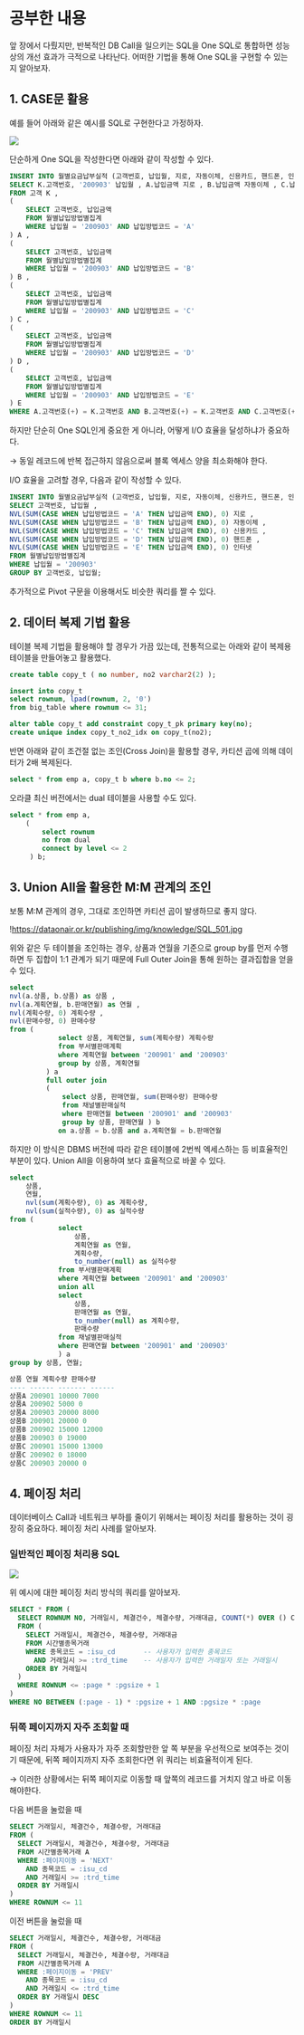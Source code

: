 # 공부한 내용

앞 장에서 다뤘지만, 반복적인 DB Call을 일으키는 SQL을 One SQL로 통합하면 성능상의 개선 효과가 극적으로 나타난다. 어떠한 기법을 통해 One SQL을 구현할 수 있는지 알아보자.

## 1. CASE문 활용

예를 들어 아래와 같은 예시를 SQL로 구현한다고 가정하자.

![](https://dataonair.or.kr/publishing/img/knowledge/SQL_500.jpg)

단순하게 One SQL을 작성한다면 아래와 같이 작성할 수 있다.

```sql
INSERT INTO 월별요금납부실적 (고객번호, 납입월, 지로, 자동이체, 신용카드, 핸드폰, 인터넷) 
SELECT K.고객번호, '200903' 납입월 , A.납입금액 지로 , B.납입금액 자동이체 , C.납입금액 신용카드 , D.납입금액 핸드폰 , E.납입금액 인터넷 
FROM 고객 K ,
(
	SELECT 고객번호, 납입금액 
	FROM 월별납입방법별집계 
	WHERE 납입월 = '200903' AND 납입방법코드 = 'A'
) A ,
(
	SELECT 고객번호, 납입금액 
	FROM 월별납입방법별집계 
	WHERE 납입월 = '200903' AND 납입방법코드 = 'B'
) B ,
(
	SELECT 고객번호, 납입금액 
	FROM 월별납입방법별집계 
	WHERE 납입월 = '200903' AND 납입방법코드 = 'C'
) C ,
(
	SELECT 고객번호, 납입금액 
	FROM 월별납입방법별집계 
	WHERE 납입월 = '200903' AND 납입방법코드 = 'D'
) D ,
(
	SELECT 고객번호, 납입금액 
	FROM 월별납입방법별집계 
	WHERE 납입월 = '200903' AND 납입방법코드 = 'E'
) E 
WHERE A.고객번호(+) = K.고객번호 AND B.고객번호(+) = K.고객번호 AND C.고객번호(+) = K.고객번호 AND D.고객번호(+) = K.고객번호 AND E.고객번호(+) = K.고객번호 AND NVL(A.납입금액,0)+NVL(B.납입금액,0)+NVL(C.납입금액,0)+NVL(D.납입금액,0)+NVL(E.납입금액,0) > 0
```

하지만 단순히 One SQL인게 중요한 게 아니라, 어떻게 I/O 효율을 달성하냐가 중요하다.

→ 동일 레코드에 반복 접근하지 않음으로써 블록 엑세스 양을 최소화해야 한다.

I/O 효율을 고려할 경우, 다음과 같이 작성할 수 있다.

```sql
INSERT INTO 월별요금납부실적 (고객번호, 납입월, 지로, 자동이체, 신용카드, 핸드폰, 인터넷) 
SELECT 고객번호, 납입월 , 
NVL(SUM(CASE WHEN 납입방법코드 = 'A' THEN 납입금액 END), 0) 지로 , 
NVL(SUM(CASE WHEN 납입방법코드 = 'B' THEN 납입금액 END), 0) 자동이체 , 
NVL(SUM(CASE WHEN 납입방법코드 = 'C' THEN 납입금액 END), 0) 신용카드 , 
NVL(SUM(CASE WHEN 납입방법코드 = 'D' THEN 납입금액 END), 0) 핸드폰 , 
NVL(SUM(CASE WHEN 납입방법코드 = 'E' THEN 납입금액 END), 0) 인터넷 
FROM 월별납입방법별집계 
WHERE 납입월 = '200903' 
GROUP BY 고객번호, 납입월;
```

추가적으로 Pivot 구문을 이용해서도 비슷한 쿼리를 짤 수 있다.

## 2. 데이터 복제 기법 활용

테이블 복제 기법을 활용해야 할 경우가 가끔 있는데, 전통적으로는 아래와 같이 복제용 테이블을 만들어놓고 활용했다.

```sql
create table copy_t ( no number, no2 varchar2(2) ); 

insert into copy_t 
select rownum, lpad(rownum, 2, '0') 
from big_table where rownum <= 31; 

alter table copy_t add constraint copy_t_pk primary key(no); 
create unique index copy_t_no2_idx on copy_t(no2);
```

반면 아래와 같이 조건절 없는 조인(Cross Join)을 활용할 경우, 카티션 곱에 의해 데이터가 2배 복제된다.

```sql
select * from emp a, copy_t b where b.no <= 2;
```

오라클 최신 버전에서는 dual 테이블을 사용할 수도 있다.

```sql
select * from emp a, 
	(
		select rownum 
		no from dual 
		connect by level <= 2
	 ) b;
```

## **3. Union All을 활용한 M:M 관계의 조인**

보통 M:M 관계의 경우, 그대로 조인하면 카티션 곱이 발생하므로 좋지 않다.

!https://dataonair.or.kr/publishing/img/knowledge/SQL_501.jpg

위와 같은 두 테이블을 조인하는 경우, 상품과 연월을 기준으로 group by를 먼저 수행하면 두 집합이 1:1 관계가 되기 때문에 Full Outer Join을 통해 원하는 결과집합을 얻을 수 있다.

```sql
select 
nvl(a.상품, b.상품) as 상품 , 
nvl(a.계획연월, b.판매연월) as 연월 , 
nvl(계획수량, 0) 계획수량 , 
nvl(판매수량, 0) 판매수량 
from ( 
			select 상품, 계획연월, sum(계획수량) 계획수량 
			from 부서별판매계획 
			where 계획연월 between '200901' and '200903' 
			group by 상품, 계획연월 
		 ) a 
		 full outer join 
		 ( 
			 select 상품, 판매연월, sum(판매수량) 판매수량 
			 from 채널별판매실적 
			 where 판매연월 between '200901' and '200903' 
			 group by 상품, 판매연월 ) b 
			on a.상품 = b.상품 and a.계획연월 = b.판매연월
```

하지만 이 방식은 DBMS 버전에 따라 같은 테이블에 2번씩 엑세스하는 등 비효율적인 부분이 있다. Union All을 이용하여 보다 효율적으로 바꿀 수 있다.

```sql
select 
	상품, 
	연월, 
	nvl(sum(계획수량), 0) as 계획수량, 
	nvl(sum(실적수량), 0) as 실적수량 
from ( 
			select 
				상품, 
				계획연월 as 연월, 
				계획수량, 
				to_number(null) as 실적수량 
			from 부서별판매계획 
			where 계획연월 between '200901' and '200903' 
			union all 
			select 
				상품, 
				판매연월 as 연월, 
				to_number(null) as 계획수량, 
				판매수량 
			from 채널별판매실적 
			where 판매연월 between '200901' and '200903' 
			) a 
group by 상품, 연월; 

상품 연월 계획수량 판매수량 
---- ------ ------- ------ 
상품A 200901 10000 7000 
상품A 200902 5000 0 
상품A 200903 20000 8000 
상품B 200901 20000 0 
상품B 200902 15000 12000 
상품B 200903 0 19000 
상품C 200901 15000 13000 
상품C 200902 0 18000 
상품C 200903 20000 0
```
## 4. 페이징 처리

데이터베이스 Call과 네트워크 부하를 줄이기 위해서는 페이징 처리를 활용하는 것이 굉장히 중요하다. 페이징 처리 사례를 알아보자.

### 일반적인 페이징 처리용 SQL

![](https://dataonair.or.kr/publishing/img/knowledge/SQL_502.jpg)

위 예시에 대한 페이징 처리 방식의 쿼리를 알아보자.

```sql
SELECT * FROM (
  SELECT ROWNUM NO, 거래일시, 체결건수, 체결수량, 거래대금, COUNT(*) OVER () CNT
  FROM (
    SELECT 거래일시, 체결건수, 체결수량, 거래대금 
    FROM 시간별종목거래
    WHERE 종목코드 = :isu_cd       -- 사용자가 입력한 종목코드
      AND 거래일시 >= :trd_time    -- 사용자가 입력한 거래일자 또는 거래일시
    ORDER BY 거래일시
  )
  WHERE ROWNUM <= :page * :pgsize + 1
) 
WHERE NO BETWEEN (:page - 1) * :pgsize + 1 AND :pgsize * :page
```

### 뒤쪽 페이지까지 자주 조회할 때

페이징 처리 자체가 사용자가 자주 조회할만한 앞 쪽 부분을 우선적으로 보여주는 것이기 때문에, 뒤쪽 페이지까지 자주 조회한다면 위 쿼리는 비효율적이게 된다.

→ 이러한 상황에서는 뒤쪽 페이지로 이동할 때 앞쪽의 레코드를 거치지 않고 바로 이동해야한다.

다음 버튼을 눌렀을 때

```sql
SELECT 거래일시, 체결건수, 체결수량, 거래대금
FROM (
  SELECT 거래일시, 체결건수, 체결수량, 거래대금
  FROM 시간별종목거래 A
  WHERE :페이지이동 = 'NEXT' 
    AND 종목코드 = :isu_cd
    AND 거래일시 >= :trd_time
  ORDER BY 거래일시
)
WHERE ROWNUM <= 11
```

이전 버튼을 눌렀을 때

```sql
SELECT 거래일시, 체결건수, 체결수량, 거래대금
FROM (
  SELECT 거래일시, 체결건수, 체결수량, 거래대금
  FROM 시간별종목거래 A
  WHERE :페이지이동 = 'PREV'
    AND 종목코드 = :isu_cd
    AND 거래일시 <= :trd_time
  ORDER BY 거래일시 DESC
)
WHERE ROWNUM <= 11
ORDER BY 거래일시
```






